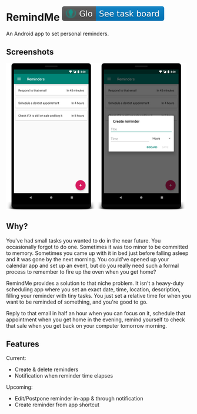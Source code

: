 # RemindMe [![Task board](/readme-src/task-board-badge.svg)](https://app.gitkraken.com/glo/board/XS-dmU4dMgAPiCQs)

An Android app to set personal reminders.

## Screenshots

<img src="/readme-src/screenshots/sc1.png" height="400px" title="Main interface" alt="Screenshot of main interface" /><img src="/readme-src/screenshots/sc2.png" height="400px" title="Reminder creation dialog" alt="Screenshot of reminder creation dialog" />

## Why?

You've had small tasks you wanted to do in the near future. You occasionally forgot to do one. Sometimes it was too minor to be committed to memory. Sometimes you came up with it in bed just before falling asleep and it was gone by the next morning. You could've opened up your calendar app and set up an event, but do you really need such a formal process to remember to fire up the oven when you get home? 

RemindMe provides a solution to that niche problem. It isn't a heavy-duty scheduling app where you set an exact date, time, location, description, filling your reminder with tiny tasks. You just set a relative time for when you want to be reminded of something, and you're good to go.

Reply to that email in half an hour when you can focus on it, schedule that appointment when you get home in the evening, remind yourself to check that sale when you get back on your computer tomorrow morning.

## Features

Current:

- Create & delete reminders
- Notification when reminder time elapses

Upcoming:

- Edit/Postpone reminder in-app & through notification
- Create reminder from app shortcut
